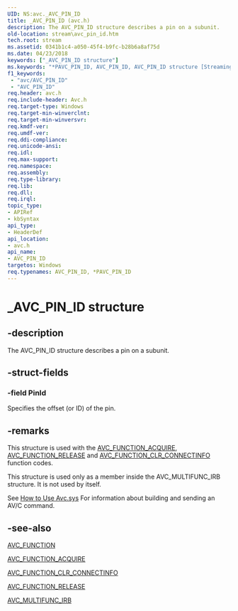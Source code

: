 ```yaml
---
UID: NS:avc._AVC_PIN_ID
title: _AVC_PIN_ID (avc.h)
description: The AVC_PIN_ID structure describes a pin on a subunit.
old-location: stream\avc_pin_id.htm
tech.root: stream
ms.assetid: 0341b1c4-a050-45f4-b9fc-b28b6a8af75d
ms.date: 04/23/2018
keywords: ["_AVC_PIN_ID structure"]
ms.keywords: "*PAVC_PIN_ID, AVC_PIN_ID, AVC_PIN_ID structure [Streaming Media Devices], PAVC_PIN_ID, PAVC_PIN_ID structure pointer [Streaming Media Devices], _AVC_PIN_ID, avc/AVC_PIN_ID, avc/PAVC_PIN_ID, avcref_28e8a7a5-a90b-4e1b-ad4c-1a1ccbc405c5.xml, stream.avc_pin_id"
f1_keywords:
 - "avc/AVC_PIN_ID"
 - "AVC_PIN_ID"
req.header: avc.h
req.include-header: Avc.h
req.target-type: Windows
req.target-min-winverclnt: 
req.target-min-winversvr: 
req.kmdf-ver: 
req.umdf-ver: 
req.ddi-compliance: 
req.unicode-ansi: 
req.idl: 
req.max-support: 
req.namespace: 
req.assembly: 
req.type-library: 
req.lib: 
req.dll: 
req.irql: 
topic_type:
- APIRef
- kbSyntax
api_type:
- HeaderDef
api_location:
- avc.h
api_name:
- AVC_PIN_ID
targetos: Windows
req.typenames: AVC_PIN_ID, *PAVC_PIN_ID
---
```


# _AVC_PIN_ID structure


## -description


The AVC_PIN_ID structure describes a pin on a subunit.


## -struct-fields




### -field PinId

Specifies the offset (or ID) of the pin.


## -remarks



This structure is used with the <a href="https://docs.microsoft.com/windows-hardware/drivers/stream/avc-function-acquire">AVC_FUNCTION_ACQUIRE</a>, <a href="https://docs.microsoft.com/windows-hardware/drivers/stream/avc-function-release">AVC_FUNCTION_RELEASE</a> and <a href="https://docs.microsoft.com/windows-hardware/drivers/stream/avc-function-clr-connectinfo">AVC_FUNCTION_CLR_CONNECTINFO</a> function codes.

This structure is used only as a member inside the AVC_MULTIFUNC_IRB structure. It is not used by itself.

See <a href="https://docs.microsoft.com/windows-hardware/drivers/stream/using-avc-sys">How to Use Avc.sys</a> For information about building and sending an AV/C command.




## -see-also




<a href="https://docs.microsoft.com/windows-hardware/drivers/ddi/avc/ne-avc-_tagavc_function">AVC_FUNCTION</a>



<a href="https://docs.microsoft.com/windows-hardware/drivers/stream/avc-function-acquire">AVC_FUNCTION_ACQUIRE</a>



<a href="https://docs.microsoft.com/windows-hardware/drivers/stream/avc-function-clr-connectinfo">AVC_FUNCTION_CLR_CONNECTINFO</a>



<a href="https://docs.microsoft.com/windows-hardware/drivers/stream/avc-function-release">AVC_FUNCTION_RELEASE</a>



<a href="https://docs.microsoft.com/windows-hardware/drivers/ddi/avc/ns-avc-_avc_multifunc_irb">AVC_MULTIFUNC_IRB</a>
 

 


